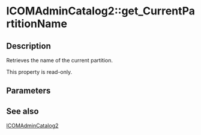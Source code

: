 # ICOMAdminCatalog2::get_CurrentPartitionName

## Description

Retrieves the name of the current partition.

This property is read-only.

## Parameters

## See also

[ICOMAdminCatalog2](https://learn.microsoft.com/windows/desktop/api/comadmin/nn-comadmin-icomadmincatalog2)